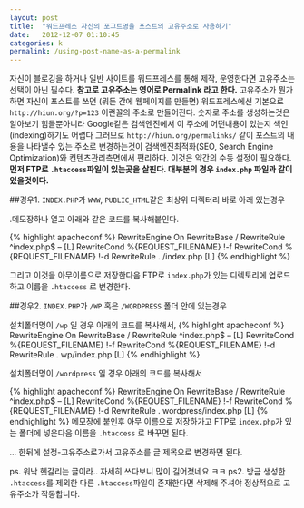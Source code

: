 ```yaml
---
layout: post
title:  "워드프레스 자신의 포그트명을 포스트의 고유주소로 사용하기"
date:   2012-12-07 01:10:45
categories: k
permalink: /using-post-name-as-a-permalink
---
```


자신이 블로깅을 하거나 일반 사이트를 워드프레스를 통해 제작, 운영한다면 고유주소는 선택이 아닌 필수다.
**참고로 고유주소는 영어로 Permalink  라고 한다.**
고유주소가 뭔가 하면 자신이 포스트를 쓰면 (뭐든 간에 웹페이지를 만들면) 워드프레스에선 기본으로 ``http://hiun.org/?p=123`` 이런꼴의 주소로 만들어진다.
숫자로 주소를 생성하는것은 알아보기 힘들뿐아니라 Google같은 검색엔진에서 이 주소에 어떤내용이 있는지 색인(indexing)하기도 어렵다 그러므로 ``http://hiun.org/permalinks/``
같이 포스트의 내용을 나타낼수 있는 주소로 변경하는것이 검색엔진최적화(SEO, Search Engine Optimization)와 컨텐츠관리측면에서 편리하다.
이것은 약간의 수동 설정이 필요하다.
**먼저 FTP로 ``.htaccess``파일이 있는곳을 살핀다. 대부분의 경우 ``index.php`` 파일과 같이있을것이다.**

##경우1. ``INDEX.PHP``가  ``WWW``,  ``PUBLIC_HTML``같은 최상위 디렉터리 바로 아래  있는경우

.메모장하나 열고 아래와 같은 코드를 복사해붙인다.

{% highlight apacheconf %} 
RewriteEngine On
RewriteBase /
RewriteRule ^index\.php$ – [L]
RewriteCond %{REQUEST_FILENAME} !-f
RewriteCond %{REQUEST_FILENAME} !-d
RewriteRule . /index.php [L]
{% endhighlight %}

그리고 이것을 아무이름으로 저장한다음 FTP로 ``index.php``가 있는 디렉토리에 업로드 하고 이름을 ``.htaccess`` 로 변경한다.

##경우2. ``INDEX.PHP``가  ``/WP`` 혹은 ``/WORDPRESS`` 폴더 안에 있는경우

설치폴더명이 ``/wp`` 일 경우 아래의 코드를 복사해서,
{% highlight apacheconf %} 
RewriteEngine On
RewriteBase /
RewriteRule ^index\.php$ – [L]
RewriteCond %{REQUEST_FILENAME} !-f
RewriteCond %{REQUEST_FILENAME} !-d
RewriteRule . wp/index.php [L]
{% endhighlight %}

설치폴더명이 ``/wordpress`` 일 경우 아래의 코드를 복사해서

{% highlight apacheconf %} 
RewriteEngine On
RewriteBase /
RewriteRule ^index\.php$ – [L]
RewriteCond %{REQUEST_FILENAME} !-f
RewriteCond %{REQUEST_FILENAME} !-d
RewriteRule . wordpress/index.php [L]
{% endhighlight %}
메모장에 붙인후 아무 이름으로 저장하가고 FTP로 ``index.php``가 있는 폴더에 넣은다음
이름을 ``.htaccess`` 로 바꾸면 된다.
 
… 한뒤에 설정-고유주소로가서 고유주소를 글 제목으로 변경하면 된다.
 
ps. 워낙 헷갈리는 글이라.. 자세히 쓰다보니 많이 길어졌네요 ㅋㅋ
ps2. 방금 생성한 ``.htaccess``를 제외한 다른 ``.htaccess``파일이 존재한다면 삭제해 주셔야 정상적으로 고유주소가 작동합니다.
